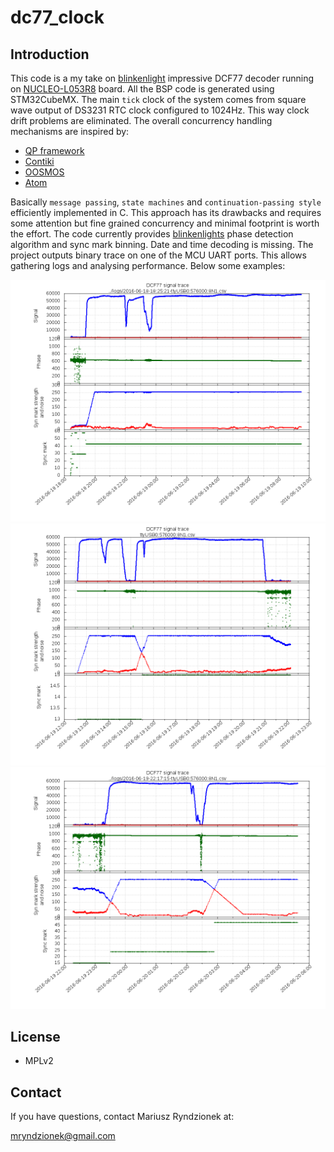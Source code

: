 dc77_clock
==========

Introduction
------------
This code is a my take on [blinkenlight](https://blog.blinkenlight.net/experiments/dcf77/)
impressive DCF77 decoder running on [NUCLEO-L053R8](http://www.st.com/content/st_com/en/products/evaluation-tools/product-evaluation-tools/mcu-eval-tools/stm32-mcu-eval-tools/stm32-mcu-nucleo/nucleo-l053r8.html) board. All the BSP code is generated using STM32CubeMX.
The main `tick` clock of the system comes from square wave output of DS3231 RTC clock configured to 1024Hz. 
This way clock drift problems are eliminated. The overall concurrency handling mechanisms are inspired by:

* [QP framework](http://www.state-machine.com/doc/concepts.html)
* [Contiki](http://contiki.sourceforge.net/docs/2.6/index.html)
* [OOSMOS](http://oosmos.com/)
* [Atom](https://github.com/tomahawkins/atom)

Basically `message passing`, `state machines` and `continuation-passing style` efficiently implemented in C.
This approach has its drawbacks and requires some attention but fine grained concurrency and minimal footprint
is worth the effort. The code currently provides [blinkenlights](https://blog.blinkenlight.net/experiments/dcf77/)
phase detection algorithm and sync mark binning. Date and time decoding is missing. The project outputs binary trace
on one of the MCU UART ports. This allows gathering logs and analysing performance. Below some examples:

![trace1](https://github.com/mryndzionek/dcf77_clock/raw/master/logs/2016-06-18-18:25:21-ttyUSB0:576000:8N1.png)
![trace2](https://github.com/mryndzionek/dcf77_clock/raw/master/logs/2016-06-19-13:00:00-ttyUSB0:576000:8N1.png)
![trace3](https://github.com/mryndzionek/dcf77_clock/raw/master/logs/2016-06-19-22:17:15-ttyUSB0:576000:8N1.png)

License
-------
  - MPLv2

Contact
-------
If you have questions, contact Mariusz Ryndzionek at:

<mryndzionek@gmail.com>
